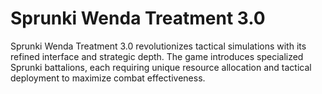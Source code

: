 # Sprunki Wenda Treatment 3.0
Sprunki Wenda Treatment 3.0 revolutionizes tactical simulations with its refined interface and strategic depth. The game introduces specialized Sprunki battalions, each requiring unique resource allocation and tactical deployment to maximize combat effectiveness.
